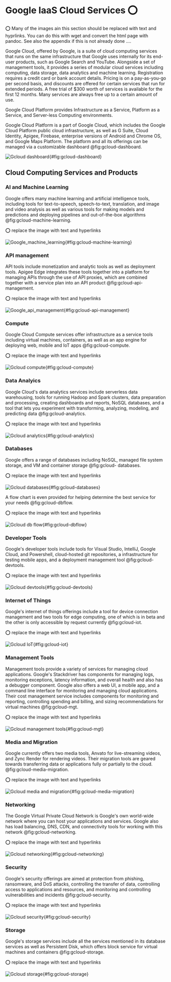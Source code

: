 # Google IaaS Cloud Services :o: 

:o: Many of the images ain this section should be replaced with text and hyprlinks. 
You can do this with wget and convert the html page with pandoc. See also the appendix 
if this is not already done ....

Google Cloud, offered by Google, is a suite of cloud computing
services that runs on the same infrastructure that Google uses
internally for its end-user products, such as Google Search and
YouTube. Alongside a set of management tools, it provides a series of
modular cloud services including computing, data storage, data
analytics and machine learning. Registration requires a credit card or
bank account details. Pricing is on a pay-as-you-go per second basis, 
and discounts are offered for certain services that run for extended periods. 
A free trial of $300 worth of services is available for the first 12 months. 
Many services are always free up to a certain amount of use. 

Google Cloud Platform provides Infrastructure as a Service, Platform
as a Service, and Server-less Computing environments.

Google Cloud Platform is a part of Google Cloud, which includes the
Google Cloud Platform public cloud infrastructure, as well as G Suite, Cloud Identity, Apigee, Firebase,
enterprise versions of Android and Chrome OS, and Google Maps Platform. The platform and 
all its offerings can be managed via a customizable dashboard @fig:gcloud-dashboard.

![Gcloud dashboard](images/dashboard.png){#fig:gcloud-dashboard}

## Cloud Computing Services and Products

### AI and Machine Learning

Google offers many machine learning and artificial intelligence tools, including tools for text-to-speech, speech-to-text, translation, and image and video analysis as well as various tools for making models and predictions and deploying pipelines and out-of-the-box algorithms @fig:gcloud-machine-learning.

:o: replace the image with text and hyperlinks

![Google_machine_learning](./images/machine_learning.png){#fig:gcloud-machine-learning}

### API management

API tools include monetization and analytic tools as well as deployment tools. Apigee Edge integrates these tools together into a platform for managing APIs through the use of API proxies, which are combined together with a service plan into an API product @fig:gcloud-api-management. 

:o: replace the image with text and hyperlinks

![Google_api_management](images/api_management.png){#fig:gcloud-api-management}

### Compute

Google Cloud Compute services offer infrastructure as a service tools including virtual machines, containers, as well as an app engine for deploying web, mobile and IoT apps @fig:gcloud-compute.

:o: replace the image with text and hyperlinks

![Gcloud compute](images/compute.png){#fig:gcloud-compute}

### Data Analyics

Google Cloud's data analytics services include serverless data warehousing, tools for running Hadoop and Spark clusters, data preparation and processing, creating dashboards and reports, NoSQL databases, and a tool that lets you experiment with transforming, analyzing, modeling, and predicting data @fig:gcloud-analytics. 

:o: replace the image with text and hyperlinks

![Gcloud analytics](images/data_analytics.png){#fig:gcloud-analytics}

### Databases

Google offers a range of databases including NoSQL, managed file system storage, and VM and container storage @fig:gcloud-
databases. 

:o: replace the image with text and hyperlinks

![Gcloud databases](images/databases.png){#fig:gcloud-databases}

A flow chart is even provided for helping determine the best service for your needs @fig:gcloud-dbflow. 

:o: replace the image with text and hyperlinks

![Gcloud db flow](images/db_flow.png){#fig:gcloud-dbflow}

### Developer Tools

Google's developer tools include tools for Visual Studio, IntelliJ, Google Cloud, and Powershell, cloud-hosted git repositories, a infrastructure for testing mobile apps, and a deployment management tool @fig:gcloud-devtools.

:o: replace the image with text and hyperlinks

![Gcloud devtools](images/developer_tools.png){#fig:gcloud-devtools}

### Internet of Things

Google's internet of things offerings include a tool for device connection management and two tools for edge computing, one of which is in beta and the other is only accessible by request currently @fig:gcloud-iot.

:o: replace the image with text and hyperlinks

![Gcloud IoT](images/iot.png){#fig:gcloud-iot}

### Management Tools

Management tools provide a variety of services for managing cloud applications. Google's Stackdriver has components for managing logs, monitoring exceptions, latency information, and overall health and also has a debugger component. Google also offers a web UI, a mobile app, and a command line interface for monitoring and managing cloud applications. Their cost management service includes components for monitoring and reporting, controlling spending and billing, and sizing recommendations for virtual machines @fig:gcloud-mgt.

:o: replace the image with text and hyperlinks

![Gcloud management tools](images/management_tools.png){#fig:gcloud-mgt}

### Media and Migration

Google currently offers two media tools, Anvato for live-streaming videos, and Zync Render for rendering videos. Their migration tools are geared towards transferring data or applications fully or partially to the cloud. @fig:gcloud-media-migration.

:o: replace the image with text and hyperlinks

![Gcloud media and migration](images/media_and_migration.png){#fig:gcloud-media-migration}

### Networking

The Google Virtual Private Cloud Network is Google's own world-wide network where you can host your applications and services. Google also has load balancing, DNS, CDN, and connectivity tools for working with this network @fig:gcloud-networking.

:o: replace the image with text and hyperlinks

![Gcloud networking](images/networking.png){#fig:gcloud-networking}

### Security

Google's security offerings are aimed at protection from phishing, ransomware, and DoS attacks, controlling the transfer of data, controlling access to applications and resources, and monitoring and controlling vulnerabilities and incidents @fig:gcloud-security.

:o: replace the image with text and hyperlinks

![Gcloud security](images/security.png){#fig:gcloud-security}

### Storage

Google's storage services include all the services mentioned in its database services as well as Persistent Disk, which offers block service for virtual machines and containers @fig:gcloud-storage.

:o: replace the image with text and hyperlinks

![Gcloud storage](images/storage.png){#fig:gcloud-storage}
